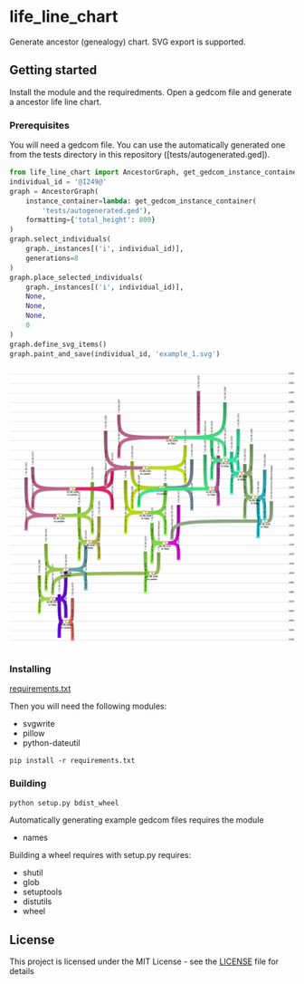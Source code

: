# life_line_chart
Generate ancestor (genealogy) chart. SVG export is supported.

## Getting started

Install the module and the requiredments. Open a gedcom file and generate a ancestor life line chart.

### Prerequisites

You will need a gedcom file. You can use the automatically generated one from the tests directory in this repository ([tests/autogenerated.ged]).

```python
from life_line_chart import AncestorGraph, get_gedcom_instance_container
individual_id = '@I249@'
graph = AncestorGraph(
    instance_container=lambda: get_gedcom_instance_container(
        'tests/autogenerated.ged'),
    formatting={'total_height': 800}
)
graph.select_individuals(
    graph._instances[('i', individual_id)],
    generations=8
)
graph.place_selected_individuals(
    graph._instances[('i', individual_id)],
    None,
    None,
    None,
    0
)
graph.define_svg_items()
graph.paint_and_save(individual_id, 'example_1.svg')
```

![example_1.svg](example_1.svg)




### Installing

[requirements.txt](requirements.txt)

Then you will need the following modules:
- svgwrite
- pillow
- python-dateutil

```
pip install -r requirements.txt
```

### Building

```
python setup.py bdist_wheel
```

Automatically generating example gedcom files requires the module
- names

Building a wheel requires with setup.py requires:
- shutil
- glob
- setuptools
- distutils
- wheel

## License

This project is licensed under the MIT License - see the [LICENSE](LICENSE) file for details

<!-- ## Acknowledgments

* Hat tip to anyone whose code was used
* Inspiration
* etc -->
